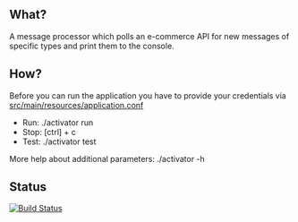 ## What?
A message processor which polls an e-commerce API for new messages of specific types and print them to the console.

## How?
Before you can run the application you have to provide your credentials via [src/main/resources/application.conf](src/main/resources/application.conf) 

 * Run: ./activator run
 * Stop: [ctrl] + c
 * Test: ./activator test

More help about additional parameters: ./activator -h

## Status
[![Build Status](https://travis-ci.org/matterche/message-processing.svg?branch=master)](https://travis-ci.org/matterche/message-processing)
